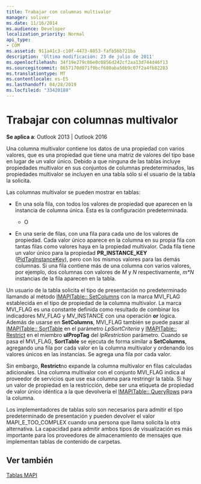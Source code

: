 ```yaml
---
title: Trabajar con columnas multivalor
manager: soliver
ms.date: 11/16/2014
ms.audience: Developer
localization_priority: Normal
api_type:
- COM
ms.assetid: 911a41c3-c10f-4473-8853-fafb56b721ba
description: 'Última modificación: 23 de julio de 2011'
ms.openlocfilehash: 34f19e279c86e0c0856d242cf2aa13d744d46f13
ms.sourcegitcommit: 8657170d071f9bcf680aba50b9c07f2a4fb82283
ms.translationtype: MT
ms.contentlocale: es-ES
ms.lasthandoff: 04/28/2019
ms.locfileid: "33420188"
---
```

# <a name="working-with-multivalued-columns"></a>Trabajar con columnas multivalor

  
  
**Se aplica a**: Outlook 2013 | Outlook 2016 
  
Una columna multivalor contiene los datos de una propiedad con varios valores, que es una propiedad que tiene una matriz de valores del tipo base en lugar de un valor único. Debido a que ninguna de las tablas incluye propiedades multivalor en sus conjuntos de columnas predeterminados, las propiedades multivalor se incluyen en una tabla sólo si el usuario de la tabla la solicita. 
  
Las columnas multivalor se pueden mostrar en tablas:
  
- En una sola fila, con todos los valores de propiedad que aparecen en la instancia de columna única. Ésta es la configuración predeterminada.
    
    - O
    
- En una serie de filas, con una fila para cada uno de los valores de propiedad. Cada valor único aparece en la columna en su propia fila con tantas filas como valores haya en la propiedad multivalor. Cada fila tiene un valor único para la propiedad **PR_INSTANCE_KEY** ([PidTagInstanceKey](pidtaginstancekey-canonical-property.md)), pero con los mismos valores para las demás columnas. Si una fila contiene más de una columna con varios valores, por ejemplo, dos columnas con valores de _M_ y _N_ respectivamente, _m\*N_ instancias de la fila aparecen en la tabla. 
    
Un usuario de la tabla solicita el tipo de presentación no predeterminado llamando al método [IMAPITable:: SetColumns](imapitable-setcolumns.md) con la marca MVI_FLAG establecida en el tipo de propiedad de la columna multivalor. La marca MVI_FLAG es una constante definida como resultado de combinar los indicadores MV_FLAG y MV_INSTANCE con una operación **or** lógica. Además de usarse en **SetColumns**, MVI_FLAG también se puede pasar al [IMAPITable:: SortTable](imapitable-sorttable.md) en el parámetro _LpSortCriteria_ y [IMAPITable:: Restrict](imapitable-restrict.md) en el miembro **ulPropTag** del _lpRestriction_ parámetro. Cuando se pasa el MVI_FLAG, **SortTable** se ejecuta de forma similar a **SetColumns**, agregando una fila por cada valor en la columna multivalor y ordenando los valores únicos en las instancias. Se agrega una fila por cada valor. 
  
 Sin embargo, **Restrict**no expande la columna multivalor en filas calculadas adicionales. Una columna multivalor con el conjunto MVI_FLAG indica al proveedor de servicios que use esa columna para restringir la tabla. Si hay un valor de propiedad en la restricción, debe ser una etiqueta de propiedad de valor único idéntica a la que devolvería el [IMAPITable:: QueryRows](imapitable-queryrows.md) para la columna. 
  
Los implementadores de tablas solo son necesarios para admitir el tipo predeterminado de presentación y pueden devolver el valor MAPI_E_TOO_COMPLEX cuando una persona que llama solicita la otra alternativa. La capacidad para admitir ambos tipos de visualización es más importante para los proveedores de almacenamiento de mensajes que implementan tablas de contenido de carpetas. 
  
## <a name="see-also"></a>Ver también



[Tablas MAPI](mapi-tables.md)

